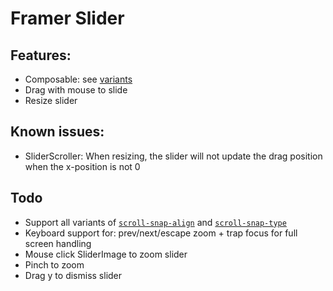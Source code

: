 # Framer Slider

## Features:

- Composable: see [variants](variants)
- Drag with mouse to slide
- Resize slider

## Known issues:

- SliderScroller: When resizing, the slider will not update the drag position
  when the x-position is not 0

## Todo

- Support all variants of
  [`scroll-snap-align`](https://developer.mozilla.org/en-US/docs/Web/CSS/scroll-snap-align)
  and
  [`scroll-snap-type`](https://developer.mozilla.org/en-US/docs/Web/CSS/scroll-snap-type)
- Keyboard support for: prev/next/escape zoom + trap focus for full screen
  handling
- Mouse click SliderImage to zoom slider
- Pinch to zoom
- Drag y to dismiss slider
